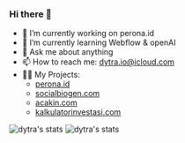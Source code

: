 ### Hi there 👋


- 🔭 I’m currently working on perona.id
- 🌱 I’m currently learning Webflow & openAI
- 💬 Ask me about anything
- 📫 How to reach me: dytra.io@icloud.com
- 👨‍💻 My Projects:
  - [perona.id](https://perona.id)
  - [socialbiogen.com](https://socialbiogen.com)
  - [acakin.com](https://acakin.vercel.app)
  - [kalkulatorinvestasi.com](https://kalkulatorinvestasi.com)

![dytra's stats](https://github-readme-stats.vercel.app/api?username=dytra&count_private=true&show_icons=true&theme=radical&)
![dytra's stats](https://github-readme-stats.vercel.app/api/top-langs?username=dytra&show_icons=true&theme=radical&&layout=compact)

